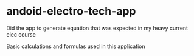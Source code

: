 # andoid-electro-tech-app
Did the app to generate equation that was expected in my heavy current elec course

Basic calculations and formulas used in this application
